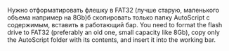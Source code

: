 Нужно отформатировать флешку в FAT32 (лучше старую, маленького объема например на 8Gb)б скопировать только папку AutoScript с содержимым, вставить в работающий бар.
You need to format the flash drive to FAT32 (preferably an old one, small capacity like 8Gb), copy only the AutoScript folder with its contents, and insert it into the working bar.
